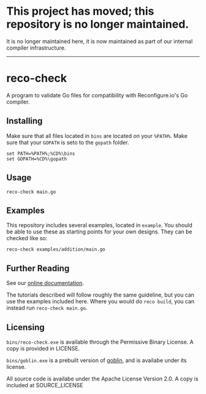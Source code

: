 # This project has moved; this repository is no longer maintained.

It is no longer maintained here, it is now maintained as part of our internal compiler infrastructure.

---

# reco-check

A program to validate Go files for compatibility with Reconfigure.io's Go compiler.

## Installing

Make sure that all files located in `bins` are located on your `%PATH%`.
Make sure that your `GOPATH` is seto to the `gopath` folder.

```
set PATH=%PATH%;%CD%\bins
set GOPATH=%CD%\gopath
```

## Usage

`reco-check main.go`

## Examples

This repository includes several examples, located in `example`. You
should be able to use these as starting points for your own
designs. They can be checked like so:

`reco-check examples/addition/main.go`

## Further Reading

See our [online documentation](http://docs.reconfigure.io/).

The tutorials described will follow roughly the same guideline, but
you can use the examples included here. Where you would do `reco
build`, you can instead run `reco-check main.go`.

## Licensing

`bins/reco-check.exe` is available through the Permissive Binary
License. A copy is provided in LICENSE.

`bins/goblin.exe` is a prebuilt version of
[goblin](https://github.com/ReconfigureIO/goblin), and is availabe
under its license.

All source code is availabe under the Apache License Version 2.0. A
copy is included at SOURCE_LICENSE
